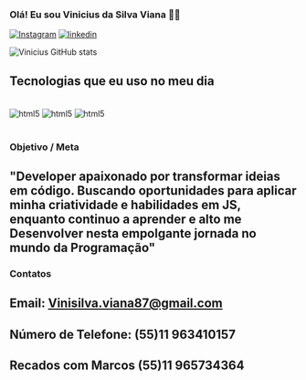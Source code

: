 ### Olá! Eu sou Vinicius da Silva Viana 👋🏼

[![Instagram](https://img.shields.io/badge/Instagram-E4405F?style=for-the-badge&logo=instagram&logoColor=white)](https://www.instagram.com/vinisilvaviana)
[![linkedin](https://img.shields.io/badge/LinkedIn-0077B5?style=for-the-badge&logo=linkedin&logoColor=white)](https://www.linkedin.com/in/vinicius-da-silva-viana-4786b0192)

![Vinicius GitHub stats](https://github-readme-stats.vercel.app/api?username=Viniciusdasilva&show_icons=true&theme=dracula)

## Tecnologias que eu uso no meu dia

<div style="display: inline_block"><br/>
    <img align="center" alt="html5" src="https://img.shields.io/badge/JavaScript-F7DF1E?style=for-the-badge&logo=javascript&logoColor=black"/>
    <img align="center" alt="html5" src="https://img.shields.io/badge/HTML5-E34F26?style=for-the-badge&logo=html5&logoColor=white"/>
    <img align="center" alt="html5" src="https://img.shields.io/badge/CSS3-1572B6?style=for-the-badge&logo=css3&logoColor=white"/>
  
</div><br/>

### Objetivo / Meta
## "Developer apaixonado por transformar ideias em código. Buscando oportunidades para aplicar minha criatividade e habilidades em JS, enquanto continuo a aprender e alto me Desenvolver nesta empolgante jornada no mundo da Programação"<br/>
### Contatos

## Email: Vinisilva.viana87@gmail.com
## Número de Telefone: (55)11 963410157 
## Recados com Marcos (55)11 965734364
